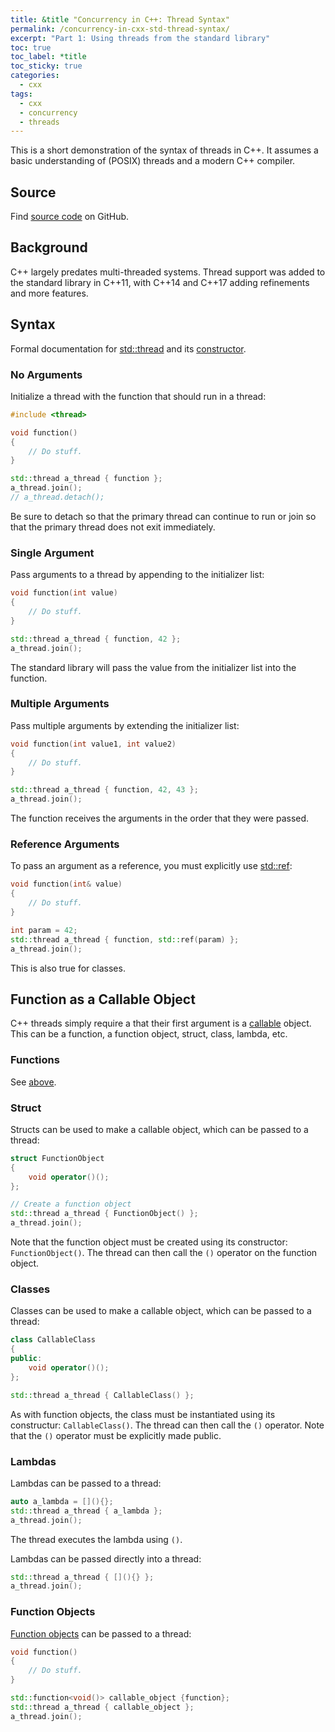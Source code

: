 ```yaml
---
title: &title "Concurrency in C++: Thread Syntax"
permalink: /concurrency-in-cxx-std-thread-syntax/
excerpt: "Part 1: Using threads from the standard library"
toc: true
toc_label: *title
toc_sticky: true
categories:
  - cxx
tags:
  - cxx
  - concurrency
  - threads
---
```


This is a short demonstration of the syntax of threads in C++. It assumes a basic understanding of (POSIX) threads and a modern C++ compiler.

## Source

Find [source code](https://github.com/KevinWMatthews/cxx-concurrency) on GitHub.


## Background

C++ largely predates multi-threaded systems. Thread support was added to the standard library in C++11, with C++14 and C++17 adding refinements and more features.


## Syntax

Formal documentation for [std::thread](https://en.cppreference.com/w/cpp/thread/thread)
and its [constructor](https://en.cppreference.com/w/cpp/thread/thread/thread).


### No Arguments

Initialize a thread with the function that should run in a thread:

```c++
#include <thread>

void function()
{
    // Do stuff.
}

std::thread a_thread { function };
a_thread.join();
// a_thread.detach();
```

Be sure to detach so that the primary thread can continue to run or join so that the primary thread does not exit immediately.


### Single Argument

Pass arguments to a thread by appending to the initializer list:

```c++
void function(int value)
{
    // Do stuff.
}

std::thread a_thread { function, 42 };
a_thread.join();
```

The standard library will pass the value from the initializer list into the function.


### Multiple Arguments

Pass multiple arguments by extending the initializer list:

```c++
void function(int value1, int value2)
{
    // Do stuff.
}

std::thread a_thread { function, 42, 43 };
a_thread.join();
```

The function receives the arguments in the order that they were passed.


### Reference Arguments

To pass an argument as a reference, you must explicitly use [std::ref](https://en.cppreference.com/w/cpp/utility/functional/ref):

```c++
void function(int& value)
{
    // Do stuff.
}

int param = 42;
std::thread a_thread { function, std::ref(param) };
a_thread.join();
```

This is also true for classes.


## Function as a Callable Object

C++ threads simply require a that their first argument is a
[callable](https://en.cppreference.com/w/cpp/named_req/Callable) object.
This can be a function, a function object, struct,
class, lambda, etc.


### Functions

See [above](#syntax).


### Struct

Structs can be used to make a callable object, which can be passed to a thread:

```c++
struct FunctionObject
{
    void operator()();
};

// Create a function object
std::thread a_thread { FunctionObject() };
a_thread.join();
```

Note that the function object must be created using its constructor: `FunctionObject()`.
The thread can then call the `()` operator on the function object.


### Classes

Classes can be used to make a callable object, which can be passed to a thread:

```c++
class CallableClass
{
public:
    void operator()();
};

std::thread a_thread { CallableClass() };
```

As with function objects, the class must be instantiated using its constructur:
`CallableClass()`. The thread can then call the `()` operator.
Note that the `()` operator must be explicitly made public.


### Lambdas

Lambdas can be passed to a thread:

```c++
auto a_lambda = [](){};
std::thread a_thread { a_lambda };
a_thread.join();
```

The thread executes the lambda using `()`.

Lambdas can be passed directly into a thread:

```c++
std::thread a_thread { [](){} };
a_thread.join();
```


### Function Objects

[Function objects](https://en.cppreference.com/w/cpp/utility/functional) can be passed to a thread:

```c++
void function()
{
    // Do stuff.
}

std::function<void()> callable_object {function};
std::thread a_thread { callable_object };
a_thread.join();
```
